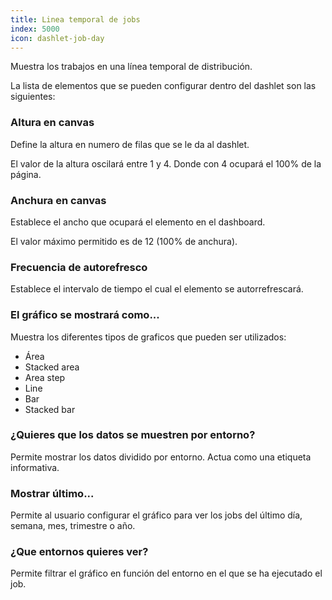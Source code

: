 ```yaml
---
title: Linea temporal de jobs
index: 5000
icon: dashlet-job-day
---
```


Muestra los trabajos en una línea temporal de distribución.

La lista de elementos que se pueden configurar dentro del dashlet son las siguientes:

### Altura en canvas

Define la altura en numero de filas que se le da al dashlet.

El valor de la altura oscilará entre 1 y 4. Donde con 4 ocupará el 100% de la página.

### Anchura en canvas

Establece el ancho que ocupará el elemento en el dashboard.

El valor máximo permitido es de 12 (100% de anchura).

### Frecuencia de autorefresco

Establece el intervalo de tiempo el cual el elemento se autorrefrescará.

### El gráfico se mostrará como...

Muestra los diferentes tipos de graficos que pueden ser utilizados:

- Área
- Stacked area
- Area step
- Line
- Bar
- Stacked bar


### ¿Quieres que los datos se muestren por entorno?

Permite mostrar los datos dividido por entorno. Actua como una etiqueta informativa.

### Mostrar último...

Permite al usuario configurar el gráfico para ver los jobs del último día, semana, mes, trimestre o año.

### ¿Que entornos quieres ver?

Permite filtrar el gráfico en función del entorno en el que se ha ejecutado el job.